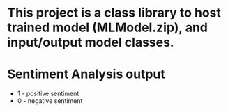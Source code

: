 ﻿# This project is a class library to host trained model (MLModel.zip), and input/output model classes.

# Sentiment Analysis output
* 1 - positive sentiment
* 0 - negative sentiment